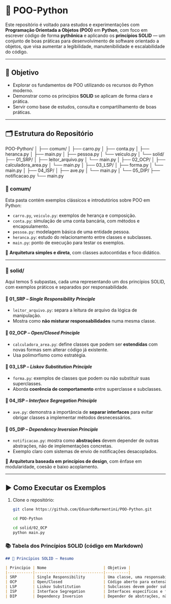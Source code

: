 # 🐍 POO-Python

Este repositório é voltado para estudos e experimentações com **Programação Orientada a Objetos (POO)** em **Python**, com foco em escrever código de forma **pythônica** e aplicando os **princípios SOLID** — um conjunto de boas práticas para desenvolvimento de software orientado a objetos, que visa aumentar a legibilidade, manutenibilidade e escalabilidade do código.

---

## 🧠 Objetivo

- Explorar os fundamentos de POO utilizando os recursos do Python moderno.
- Demonstrar como os princípios **SOLID** se aplicam de forma clara e prática.
- Servir como base de estudos, consulta e compartilhamento de boas práticas.

---

## 🗂️ Estrutura do Repositório

POO-Python/
│
├── comum/
│   ├── carro.py
│   ├── conta.py
│   ├── heranca.py
│   ├── main.py
│   ├── pessoa.py
│   └── veiculo.py
│
└── solid/
    ├── 01_SRP/
    │   ├── leitor_arquivo.py
    │   └── main.py
    │
    ├── 02_OCP/
    │   ├── calculadora_area.py
    │   └── main.py
    │
    ├── 03_LSP/
    │   ├── forma.py
    │   └── main.py
    │
    ├── 04_ISP/
    │   ├── ave.py
    │   └── main.py
    │
    └── 05_DIP/
        ├── notificacao.py
        └── main.py


### 📁 comum/

Esta pasta contém exemplos clássicos e introdutórios sobre POO em Python:

- `carro.py`, `veiculo.py`: exemplos de herança e composição.
- `conta.py`: simulação de uma conta bancária, com métodos e encapsulamento.
- `pessoa.py`: modelagem básica de uma entidade pessoa.
- `heranca.py`: estudo do relacionamento entre classes e subclasses.
- `main.py`: ponto de execução para testar os exemplos.

📌 **Arquitetura simples e direta**, com classes autocontidas e foco didático.

---

### 📁 solid/

Aqui temos 5 subpastas, cada uma representando um dos princípios SOLID, com exemplos práticos e separados por responsabilidade.

#### 🔹 01_SRP – *Single Responsibility Principle*

- `leitor_arquivo.py`: separa a leitura de arquivo da lógica de manipulação.
- Mostra como **não misturar responsabilidades** numa mesma classe.

#### 🔹 02_OCP – *Open/Closed Principle*

- `calculadora_area.py`: define classes que podem ser **estendidas** com novas formas sem alterar código já existente.
- Usa polimorfismo como estratégia.

#### 🔹 03_LSP – *Liskov Substitution Principle*

- `forma.py`: exemplos de classes que podem ou não substituir suas superclasses.
- Aborda **coerência de comportamento** entre superclasse e subclasses.

#### 🔹 04_ISP – *Interface Segregation Principle*

- `ave.py`: demonstra a importância de **separar interfaces** para evitar obrigar classes a implementar métodos desnecessários.

#### 🔹 05_DIP – *Dependency Inversion Principle*

- `notificacao.py`: mostra como **abstrações** devem depender de outras abstrações, não de implementações concretas.
- Exemplo claro com sistemas de envio de notificações desacoplados.

📌 **Arquitetura baseada em princípios de design**, com ênfase em modularidade, coesão e baixo acoplamento.

---

## ▶️ Como Executar os Exemplos

1. Clone o repositório:

   ```bash
   git clone https://github.com/EduardoMarmentini/POO-Python.git

   cd POO-Python

   cd solid/02_OCP
   python main.py
   ```

### 📚 Tabela dos Princípios SOLID (código em Markdown)

```markdown
## 📖 Princípios SOLID — Resumo

| Princípio | Nome                         | Objetivo |
|-----------|------------------------------|----------|
| SRP       | Single Responsibility        | Uma classe, uma responsabilidade. |
| OCP       | Open/Closed                  | Código aberto para extensão, fechado para modificação. |
| LSP       | Liskov Substitution          | Subclasses devem poder substituir as superclasses. |
| ISP       | Interface Segregation        | Interfaces específicas e focadas. |
| DIP       | Dependency Inversion         | Depender de abstrações, não implementações. |
